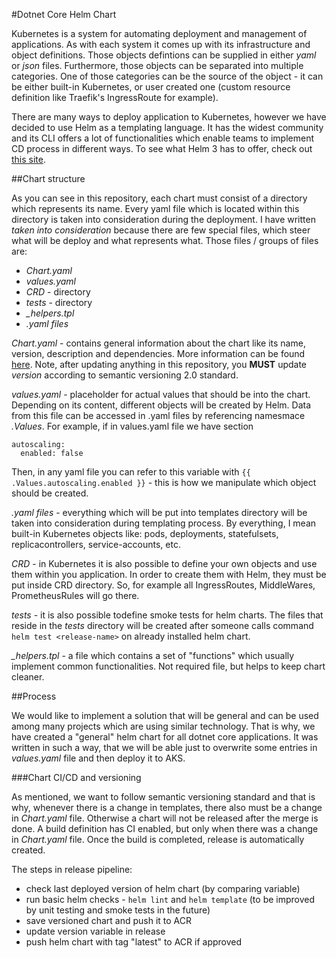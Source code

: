 #Dotnet Core Helm Chart

Kubernetes is a system for automating deployment and management of applications.
As with each system it comes up with its infrastructure and object definitions. Those objects defintions can be supplied in either *yaml* or *json* files. Furthermore, those objects can be separated into multiple categories.
One of those categories can be the source of the object - it can be either built-in Kubernetes, or user created one (custom resource definition like Traefik's IngressRoute for example).

There are many ways to deploy application to Kubernetes, however we have decided to use Helm as a templating language.
It has the widest community and its CLI offers a lot of functionalities which enable teams to implement CD process in different ways.
To see what Helm 3 has to offer, check out [this site](https://helm.sh/blog/helm-3-released/).

##Chart structure

As you can see in this repository, each chart must consist of a directory which represents its name.
Every yaml file which is located within this directory is taken into consideration during the deployment.
I have written *taken into consideration* because there are few special files, which steer what will be deploy and what represents what.
Those files / groups of files are:
 - *Chart.yaml*
 - *values.yaml*
 - *CRD* - directory
 - *tests* - directory
 - *_helpers.tpl*
 - *.yaml files*

*Chart.yaml* - contains general information about the chart like its name, version, description and dependencies. More information can be found [here](https://helm.sh/docs/topics/charts/). Note, after updating anything in this repository, you **MUST** update *version* according to semantic versioning 2.0 standard.

*values.yaml* - placeholder for actual values that should be into the chart. Depending on its content, different objects will be created by Helm. 
Data from this file can be accessed in .yaml files by referencing namesmace *.Values*. For example, if in values.yaml file we have section
```
autoscaling:
  enabled: false
```
Then, in any yaml file you can refer to this variable with `{{ .Values.autoscaling.enabled }}` - this is how we manipulate which object should be created.

*.yaml files* - everything which will be put into templates directory will be taken into consideration during templating process. By everything, I mean built-in Kubernetes objects like: pods, deployments, statefulsets, replicacontrollers, service-accounts, etc.

*CRD* - in Kubernetes it is also possible to define your own objects and use them within you application. In order to create them with Helm, they must be put inside CRD directory. So, for example all IngressRoutes, MiddleWares, PrometheusRules will go there.

*tests* - it is also possible todefine smoke tests for helm charts. The files that reside in the *tests* directory will be created after someone calls command `helm test <release-name>` on already installed helm chart.

*_helpers.tpl* - a file which contains a set of "functions" which usually implement common functionalities. Not required file, but helps to keep chart cleaner. 

##Process

We would like to implement a solution that will be general and can be used among many projects which are using similar technology.
That is why, we have created a "general" helm chart for all dotnet core applications. It was written in such a way, that we will be able just to overwrite some entries in *values.yaml* file and then deploy it to AKS.

###Chart CI/CD and versioning

As mentioned, we want to follow semantic versioning standard and that is why, whenever there is a change in templates, there also must be a change in *Chart.yaml* file. Otherwise a chart will not be released after the merge is done. A build definition has CI enabled, but only when there was a change in *Chart.yaml* file. Once the build is completed, release is automatically created.

The steps in release pipeline:
 - check last deployed version of helm chart (by comparing variable)
 - run basic helm checks - `helm lint` and `helm template` (to be improved by unit testing and smoke tests in the future)
 - save versioned chart and push it to ACR
 - update version variable in release
 - push helm chart with tag "latest" to ACR if approved 
